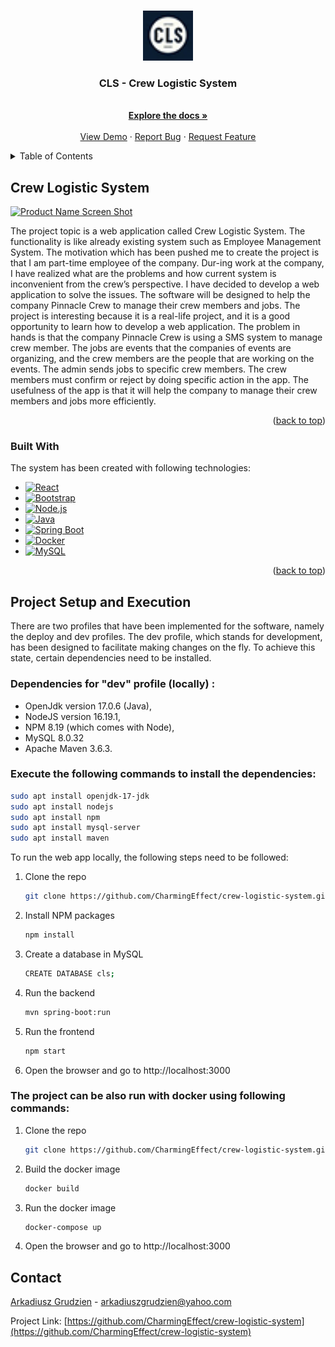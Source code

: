 
<a name="readme-top"></a>


<br />
<div align="center">
  <a href="https://github.com/CharmingEffect/crew-logistic-system">
    <img src="frontend/public/favicon.png" alt="Logo" width="80" height="80">
  </a>

  <h3 align="center">CLS -  Crew Logistic System</h3>

  <p align="center">
    <br />
    <a href="https://github.com/CharmingEffect/crew-logistic-system"><strong>Explore the docs »</strong></a>
    <br />
    <br />
    <a href="https://cls.arkadius.one/">View Demo</a>
    ·
    <a href="https://arkadius.one/">Report Bug</a>
    ·
    <a href="https://arkadius.one/">Request Feature</a>
  </p>
</div>



<!-- TABLE OF CONTENTS -->
<details>
  <summary>Table of Contents</summary>
  <ol>
    <li>
      <a href="#about-the-project">Crew Logistic System</a>
      <ul>
        <li><a href="#built-with">Built With</a></li>
      </ul>
    </li>
    <li>
      <a href="#getting-started">Getting Started</a>
      <ul>
        <li><a href="#prerequisites">Prerequisites</a></li>
        <li><a href="#installation">Installation</a></li>
      </ul>
    </li>
    <li><a href="#license">License</a></li>
    <li><a href="#contact">Contact</a></li>
  
  </ol>
</details>



<!-- ABOUT THE PROJECT -->
## Crew Logistic System

[![Product Name Screen Shot][product-screenshot]](https://cls.arkadius.one/)

The project topic is a web application called Crew Logistic System. The functionality is like already existing system such as Employee Management System. The motivation which has been pushed me to create the project is that I am part-time employee of the company. Dur-ing work at the company, I have realized what are the problems and how current system is inconvenient from the crew’s perspective. I have decided to develop a web application to solve the issues.
The software will be designed to help the company Pinnacle Crew to manage their crew members and jobs. The project is interesting because it is a real-life project, and it is a good opportunity to learn how to develop a web application. The problem in hands is that the company Pinnacle Crew is using a SMS system to manage crew member. The jobs are events that the companies of events are organizing, and the crew members are the people that are working on the events. The admin sends jobs to specific crew members. The crew members must confirm or reject by doing specific action in the app. The usefulness of the app is that it will help the company to manage their crew members and jobs more efficiently.

<p align="right">(<a href="#readme-top">back to top</a>)</p>

<!-- STACK TECHNOLOGIES -->

### Built With

The system has been created with following technologies:

* [![React][React.js]][React-url]
* [![Bootstrap][Bootstrap.com]][Bootstrap-url]
* [![Node.js][Node.js]][Node-url]
* [![Java][Java]][Java-url]
* [![Spring Boot][Spring Boot]][Spring Boot-url]
* [![Docker][Docker]][Docker-url]
* [![MySQL][MySQL]][MySQL-url]




<p align="right">(<a href="#readme-top">back to top</a>)</p>



<!-- GETTING STARTED -->
## Project Setup and Execution

There are two profiles that have been implemented for the software, namely the deploy and dev profiles. The dev profile, which stands for development, has been designed to facilitate making changes on the fly. To achieve this state, certain dependencies need to be installed.

### Dependencies for "dev" profile (locally) :

- OpenJdk version 17.0.6 (Java), 								         
- NodeJS version 16.19.1, 								                       
- NPM 8.19 (which comes with Node),
-	MySQL 8.0.32
- Apache Maven 3.6.3.

### Execute the following commands to install the dependencies:

```sh
sudo apt install openjdk-17-jdk
sudo apt install nodejs
sudo apt install npm
sudo apt install mysql-server
sudo apt install maven
```
To run the web app locally, the following steps need to be followed:

1. Clone the repo
   ```sh
   git clone https://github.com/CharmingEffect/crew-logistic-system.git
    ```
2. Install NPM packages
    ```sh
    npm install
    ```
3. Create a database in MySQL
    ```sh
    CREATE DATABASE cls;
    ```

4. Run the backend
    ```sh
    mvn spring-boot:run
    ```
5. Run the frontend
    ```sh
    npm start
    ```
6. Open the browser and go to http://localhost:3000


### The project can be also run with docker using following commands:

1. Clone the repo
   ```sh
   git clone https://github.com/CharmingEffect/crew-logistic-system.git
    ```
2. Build the docker image
    ```sh
    docker build
    ```
3. Run the docker image
    ```sh
    docker-compose up
    ```
4. Open the browser and go to http://localhost:3000





<!-- LICENSE -->
<!-- ## License

Distributed under the MIT License. See `LICENSE.txt` for more information.

 -->



<!-- CONTACT -->
## Contact

[Arkadiusz Grudzien](https://arkadius.one) - arkadiuszgrudzien@yahoo.com

Project Link: [https://github.com/CharmingEffect/crew-logistic-system](https://github.com/CharmingEffect/crew-logistic-system)





<!-- MARKDOWN LINKS & IMAGES -->
<!-- https://www.markdownguide.org/basic-syntax/#reference-style-links -->
[contributors-shield]: https://img.shields.io/github/contributors/othneildrew/Best-README-Template.svg?style=for-the-badge
[contributors-url]: https://github.com/othneildrew/Best-README-Template/graphs/contributors
[forks-shield]: https://img.shields.io/github/forks/othneildrew/Best-README-Template.svg?style=for-the-badge
[forks-url]: https://github.com/othneildrew/Best-README-Template/network/members
[stars-shield]: https://img.shields.io/github/stars/othneildrew/Best-README-Template.svg?style=for-the-badge
[stars-url]: https://github.com/othneildrew/Best-README-Template/stargazers
[issues-shield]: https://img.shields.io/github/issues/othneildrew/Best-README-Template.svg?style=for-the-badge
[issues-url]: https://github.com/othneildrew/Best-README-Template/issues
[license-shield]: https://img.shields.io/github/license/othneildrew/Best-README-Template.svg?style=for-the-badge
[license-url]: https://github.com/othneildrew/Best-README-Template/blob/master/LICENSE.txt
[linkedin-shield]: https://img.shields.io/badge/-LinkedIn-black.svg?style=for-the-badge&logo=linkedin&colorB=555
[linkedin-url]: https://linkedin.com/in/othneildrew
[product-screenshot]: frontend/public/cls.png
[React.js]: https://img.shields.io/badge/React-20232A?style=for-the-badge&logo=react&logoColor=61DAFB
[React-url]: https://reactjs.org/
[Bootstrap.com]: https://img.shields.io/badge/Bootstrap-563D7C?style=for-the-badge&logo=bootstrap&logoColor=white
[Bootstrap-url]: https://getbootstrap.com
[Node.js]: https://img.shields.io/badge/Node.js-43853D?style=for-the-badge&logo=node.js&logoColor=white
[Node-url]: https://nodejs.org/en/
[Java]: https://img.shields.io/badge/java-%23ED8B00.svg?style=for-the-badge&logo=openjdk&logoColor=white
[Java-url]: https://www.java.com/en/
[Spring Boot]: https://img.shields.io/badge/spring-%236DB33F.svg?style=for-the-badge&logo=spring&logoColor=white
[Spring Boot-url]: https://spring.io/projects/spring-boot
[Docker]: https://img.shields.io/badge/Docker-2CA5E0?style=for-the-badge&logo=docker&logoColor=white
[Docker-url]: https://www.docker.com/
[MySQL]: https://img.shields.io/badge/MySQL-00000F?style=for-the-badge&logo=mysql&logoColor=white
[MySQL-url]: https://www.mysql.com/



